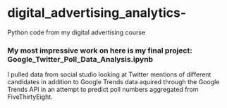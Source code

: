 # digital_advertising_analytics-
Python code from my digital advertising course

### My most impressive work on here is my final project: Google_Twitter_Poll_Data_Analysis.ipynb
I pulled data from social studio looking at Twitter mentions of different candidates in addition to Google Trends data aquired through the Google Trends API in an attempt to predict poll numbers aggregated from FiveThirtyEight.
